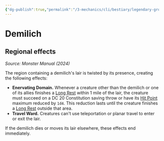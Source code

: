 ```yaml
---
{"dg-publish":true,"permalink":"/3-mechanics/cli/bestiary/legendary-group/demilich-xmm/","tags":["ttrpg-cli/compendium/src/5e/xmm","ttrpg-cli/monster/legendary-group"],"noteIcon":""}
---
```


# Demilich

## Regional effects
_Source: Monster Manual (2024)_

The region containing a demilich's lair is twisted by its presence, creating the following effects:

- **Enervating Domain.** Whenever a creature other than the demilich or one of its allies finishes a [Long Rest](3-Mechanics/CLI/rules/variant-rules/long-rest-xphb.md) within 1 mile of the lair, the creature must succeed on a DC 20 Constitution saving throw or have its [Hit Point](3-Mechanics/CLI/rules/variant-rules/hit-points-xphb.md) maximum reduced by `1d4`. This reduction lasts until the creature finishes a [Long Rest](3-Mechanics/CLI/rules/variant-rules/long-rest-xphb.md) outside that area.  
- **Travel Ward.** Creatures can't use teleportation or planar travel to enter or exit the lair.  

If the demilich dies or moves its lair elsewhere, these effects end immediately.